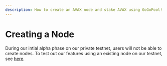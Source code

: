 ```yaml
---
description: How to create an AVAX node and stake AVAX using GoGoPool!
---
```


# Creating a Node

During our intial alpha phase on our private testnet, users will not be able to create nodes. To test out our features using an existing node on our testnet, see [here](on-the-multisig-labs-testnet.md).
